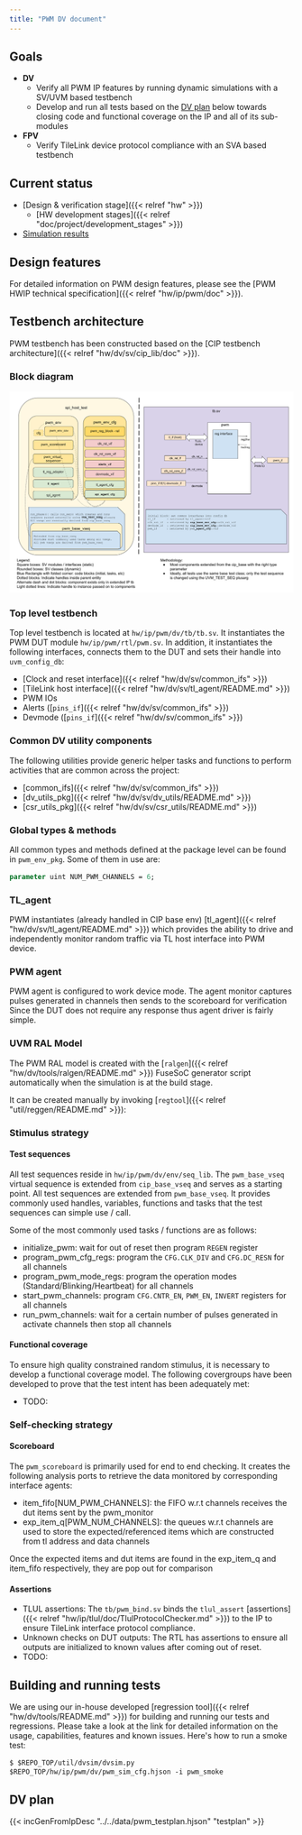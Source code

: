 ```yaml
---
title: "PWM DV document"
---
```


<!-- Copy this file to hw/ip/pwm/doc/dv/index.md and make changes as needed.
For convenience 'pwm' in the document can be searched and replaced easily with the
desired IP (with case sensitivity!). Also, use the testbench block diagram
located at OpenTitan team drive / 'design verification'
as a starting point and modify it to reflect your pwm testbench and save it
to hw/ip/pwm/doc/dv/tb.svg. It should get linked and rendered under the block
diagram section below. Please update / modify / remove sections below as
applicable. Once done, remove this comment before making a PR. -->

## Goals
* **DV**
  * Verify all PWM IP features by running dynamic simulations with a SV/UVM based testbench
  * Develop and run all tests based on the [DV plan](#dv-plan) below towards closing code and functional coverage on the IP and all of its sub-modules
* **FPV**
  * Verify TileLink device protocol compliance with an SVA based testbench

## Current status
* [Design & verification stage]({{< relref "hw" >}})
  * [HW development stages]({{< relref "doc/project/development_stages" >}})
* [Simulation results](https://reports.opentitan.org/hw/ip/pwm/dv/latest/results.html)

## Design features
For detailed information on PWM design features, please see the 
[PWM HWIP technical specification]({{< relref "hw/ip/pwm/doc" >}}).

## Testbench architecture
PWM testbench has been constructed based on the 
[CIP testbench architecture]({{< relref "hw/dv/sv/cip_lib/doc" >}}).

### Block diagram
![Block diagram](tb.svg)

### Top level testbench
Top level testbench is located at `hw/ip/pwm/dv/tb/tb.sv`. It instantiates the PWM DUT module `hw/ip/pwm/rtl/pwm.sv`.
In addition, it instantiates the following interfaces, connects them to the DUT and sets their handle into `uvm_config_db`:
* [Clock and reset interface]({{< relref "hw/dv/sv/common_ifs" >}})
* [TileLink host interface]({{< relref "hw/dv/sv/tl_agent/README.md" >}})
* PWM IOs
* Alerts ([`pins_if`]({{< relref "hw/dv/sv/common_ifs" >}})
* Devmode ([`pins_if`]({{< relref "hw/dv/sv/common_ifs" >}})

### Common DV utility components
The following utilities provide generic helper tasks and functions to perform activities 
that are common across the project:
* [common_ifs]({{< relref "hw/dv/sv/common_ifs" >}})
* [dv_utils_pkg]({{< relref "hw/dv/sv/dv_utils/README.md" >}})
* [csr_utils_pkg]({{< relref "hw/dv/sv/csr_utils/README.md" >}})

### Global types & methods
All common types and methods defined at the package level can be found in
`pwm_env_pkg`. Some of them in use are:
```systemverilog
parameter uint NUM_PWM_CHANNELS = 6;
```
### TL_agent
PWM instantiates (already handled in CIP base env) [tl_agent]({{< relref "hw/dv/sv/tl_agent/README.md" >}})
which provides the ability to drive and independently monitor random traffic via
TL host interface into PWM device.

### PWM agent
PWM agent is configured to work device mode. 
The agent monitor captures pulses generated in channels then sends to the scoreboard for verification  
Since the DUT does not require any response thus agent driver is fairly simple.

### UVM RAL Model
The PWM RAL model is created with the [`ralgen`]({{< relref "hw/dv/tools/ralgen/README.md" >}}) 
FuseSoC generator script automatically when the simulation is at the build stage.

It can be created manually by invoking [`regtool`]({{< relref "util/reggen/README.md" >}}):

### Stimulus strategy
#### Test sequences
All test sequences reside in `hw/ip/pwm/dv/env/seq_lib`.
The `pwm_base_vseq` virtual sequence is extended from `cip_base_vseq` and serves as a starting point.
All test sequences are extended from `pwm_base_vseq`.
It provides commonly used handles, variables, functions and tasks that the test sequences can simple use / call.

Some of the most commonly used tasks / functions are as follows:
* initialize_pwm: wait for out of reset then program `REGEN` register
* program_pwm_cfg_regs: program the `CFG.CLK_DIV` and `CFG.DC_RESN` for all channels
* program_pwm_mode_regs: program the operation modes (Standard/Blinking/Heartbeat) for all channels 
* start_pwm_channels: program `CFG.CNTR_EN`, `PWM_EN`, `INVERT` registers for all channels
* run_pwm_channels: wait for a certain number of pulses generated in activate channels then stop all channels

#### Functional coverage
To ensure high quality constrained random stimulus, it is necessary to develop a functional coverage model.
The following covergroups have been developed to prove that the test intent has been adequately met:
* TODO:

### Self-checking strategy
#### Scoreboard
The `pwm_scoreboard` is primarily used for end to end checking.
It creates the following analysis ports to retrieve the data monitored by corresponding interface agents:
* item_fifo[NUM_PWM_CHANNELS]: the FIFO w.r.t channels receives the dut items sent by the pwm_monitor
* exp_item_q[PWM_NUM_CHANNELS]: the queues  w.r.t channels are used to store the expected/referenced items 
which are constructed from tl address and data channels  

Once the expected items and dut items are found in the exp_item_q and item_fifo respectively, 
they are pop out for comparison   

#### Assertions
* TLUL assertions: The `tb/pwm_bind.sv` binds the `tlul_assert` [assertions]({{< relref "hw/ip/tlul/doc/TlulProtocolChecker.md" >}}) to the IP to ensure TileLink interface protocol compliance.
* Unknown checks on DUT outputs: The RTL has assertions to ensure all outputs are initialized to known values after coming out of reset.
* TODO:

## Building and running tests
We are using our in-house developed [regression tool]({{< relref "hw/dv/tools/README.md" >}}) for building and running our tests and regressions.
Please take a look at the link for detailed information on the usage, capabilities, features and known issues.
Here's how to run a smoke test:
```console
$ $REPO_TOP/util/dvsim/dvsim.py $REPO_TOP/hw/ip/pwm/dv/pwm_sim_cfg.hjson -i pwm_smoke
```

## DV plan
{{< incGenFromIpDesc "../../data/pwm_testplan.hjson" "testplan" >}}
